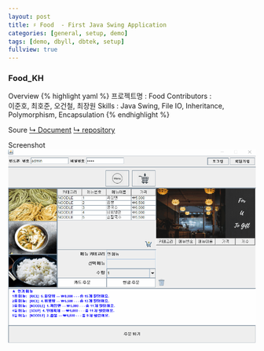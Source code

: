 ```yaml
---
layout: post
title: ♯ Food  - First Java Swing Application
categories: [general, setup, demo]
tags: [demo, dbyll, dbtek, setup]
fullview: true
---
```


### Food_KH

Overview
{% highlight yaml %}
프로젝트명 : Food
Contributors :  
   이준호, 최호준, 오건철, 최장원
Skills : 
  Java Swing, File IO, Inheritance, Polymorphism, Encapsulation
{% endhighlight %}

Soure
  [↳ Document](https://fggo.github.io/food)
  [↳ repository](https://github.com/fggo/food_KH)

Screenshot
  ![foodemo](/assets/images/fooddemo.gif)
